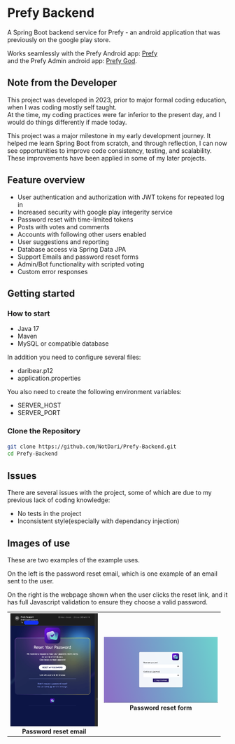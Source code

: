 # Prefy Backend

A Spring Boot backend service for Prefy - an android application that was previously on the google play store.

Works seamlessly with the Prefy Android app: [Prefy](https://github.com/NotDari/Prefy-Android)  
and the Prefy Admin android app: [Prefy God](https://github.com/NotDari/Prefy-God).

## Note from the Developer

This project was developed in 2023, prior to major formal coding education, when I was coding mostly self taught.  
At the time, my coding practices were far inferior to the present day, and I would do things differently if made today.

This project was a major milestone in my early development journey. 
It helped me learn Spring Boot from scratch, and through reflection, 
I can now see opportunities to improve code consistency, testing, 
and scalability. These improvements have been applied in some of my later projects.


## Feature overview

- User authentication and authorization with JWT tokens for repeated log in
- Increased security with google play integerity service
- Password reset with time-limited tokens
- Posts with votes and comments
- Accounts with following other users enabled
- User suggestions and reporting
- Database access via Spring Data JPA
- Support Emails and password reset forms
- Admin/Bot functionality with scripted voting
- Custom error responses

## Getting started

### How to start

- Java 17
- Maven
- MySQL or compatible database

In addition you need to configure several files:
- daribear.p12
- application.properties 

You also need to create the following environment variables:
- SERVER_HOST
- SERVER_PORT

### Clone the Repository

```bash
git clone https://github.com/NotDari/Prefy-Backend.git
cd Prefy-Backend
```


## Issues

There are several issues with the project, some of which are due to my previous lack of coding knowledge:
- No tests in the project
- Inconsistent style(especially with dependancy injection)




## Images of use

These are two examples of the example uses. 

On the left is the password reset email,
which is one example of an email sent to the user.

On the right is the webpage shown when the user clicks the reset link,
and it has full Javascript validation to ensure they choose a valid password.
<table>
<tr>
  <td align="center">
    <img src="README-assets/ResetPasswordEmail.png" width="200"/><br/>
    <b>Password reset email</b>
  </td>
  <td align="center" >
    <img src="README-assets/Password-Reset.png" width="260"/><br/>
    <b>Password reset form</b>
  </td>
</tr>
</table>